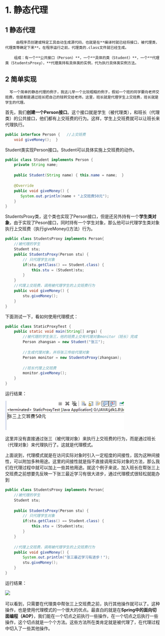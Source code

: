 # 1. 静态代理

## 1 **静态代理**

         由程序员创建或特定工具自动生成源代码，也就是在**编译时就已经将接口，被代理类，代理类等确定下来**。在程序运行之前，代理类的.class文件就已经生成。

        组成：有一个**公共接口（Person）**，一个**具体的类（Student）**，一个**代理类（StudentsProxy），**代理类持有具体类的实例，代为执行具体类实例方法。

## **2 简单实现**

      写一个简单的静态代理的例子，我这儿举一个比较粗糙的例子，假如一个班的同学要向老师交班费，但是都是通过班长把自己的钱转交给老师。这里，班长就是代理学生上交班费，班长就是学生的代理。

首先，我们**创建一个Person接口**。这个接口就是学生（被代理类），和班长（代理类）的公共接口，他们都有上交班费的行为。这样，学生上交班费就可以让班长来代理执行。

```java
public interface Person {   //上交班费
    void giveMoney();  }
```

Student类实现Person接口。Student可以具体实施上交班费的动作。

```java
public class Student implements Person {
    private String name;
    
    public Student(String name) { this.name = name;  }
    
    @Override
    public void giveMoney() {
       System.out.println(name + "上交班费50元");
    }
}
```

StudentsProxy类，这个类也实现了Person接口，但是还另外持有一个**学生类对象**，由于实现了Peson接口，同时持有一个学生对象，那么他可以代理学生类对象执行上交班费（执行giveMoney\(\)方法）行为。

```java
public class StudentsProxy implements Person{
    //被代理的学生
    Student stu;
    public StudentsProxy(Person stu) {
        // 只代理学生对象
        if(stu.getClass() == Student.class) {
            this.stu = (Student)stu;
        }
    }
    //代理上交班费，调用被代理学生的上交班费行为
    public void giveMoney() {
        stu.giveMoney();
    }
}
```

下面测试一下，看如何使用代理模式：

```java
public class StaticProxyTest {
    public static void main(String[] args) {
        //被代理的学生张三，他的班费上交有代理对象monitor（班长）完成
        Person zhangsan = new Student("张三");
        
        //生成代理对象，并将张三传给代理对象
        Person monitor = new StudentsProxy(zhangsan);
        
        //班长代理上交班费
        monitor.giveMoney();
    }
}
```

运行结果：

![](../../../.gitbook/assets/image%20%28400%29.png)

这里并没有直接通过张三（被代理对象）来执行上交班费的行为，而是通过班长（代理对象）来代理执行了。这就是代理模式。

上面说到，代理模式就是在访问实际对象时引入一定程度的间接性，因为这种间接性，可以附加多种用途。这里的间接性就是指不直接调用实际对象的方法，那么我们在代理过程中就可以加上一些其他用途。就这个例子来说，加入班长在帮张三上交班费之前想要先反映一下张三最近学习有很大进步，通过代理模式很轻松就能办到

```java
public class StudentsProxy implements Person{
    //被代理的学生
    Student stu;
    
    public StudentsProxy(Person stu) {
        // 只代理学生对象
        if(stu.getClass() == Student.class) {
            this.stu = (Student)stu;
        }
    }
    
    //代理上交班费，调用被代理学生的上交班费行为
    public void giveMoney() {
        System.out.println("张三最近学习有进步！");
        stu.giveMoney();
    }
}
```

运行结果：

![](https://images2015.cnblogs.com/blog/1085268/201704/1085268-20170409143428488-1662654340.png)

可以看到，只需要在代理类中帮张三上交班费之前，执行其他操作就可以了。这种操作，也是使用代理模式的一个很大的优点。最直白的就是在**Spring中的面向切面编程（AOP）**，我们能在一个切点之前执行一些操作，在一个切点之后执行一些操作，这个切点就是一个个方法。这些方法所在类肯定就是被代理了，在代理过程中切入了一些其他操作。

